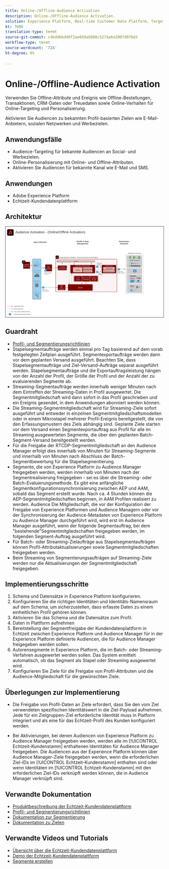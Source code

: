 ```yaml
---
title: Online-/Offline-Audience Activation
description: Online-/Offline-Audience Activation.
solution: Experience Platform, Real-time Customer Data Platform, Target, Audience Manager, Analytics, Experience Cloud Services, Data Collection
kt: 7086
translation-type: tm+mt
source-git-commit: c4bd4bbd40f2ae6b9ab980c5274a6e2007d976d3
workflow-type: tm+mt
source-wordcount: '724'
ht-degree: 0%

---
```



# Online-/Offline-Audience Activation

Verwenden Sie Offline-Attribute und Ereignis wie Offline-Bestellungen, Transaktionen, CRM-Daten oder Treuedaten sowie Online-Verhalten für Online-Targeting und Personalisierung.

Aktivieren Sie Audiencen zu bekannten Profil-basierten Zielen wie E-Mail-Anbietern, sozialen Netzwerken und Werbezielen.

## Anwendungsfälle

* Audience-Targeting für bekannte Audiencen an Social- und Werbezielen.
* Online-Personalisierung mit Online- und Offline-Attributen.
* Aktivieren Sie Audiencen für bekannte Kanal wie E-Mail und SMS.

## Anwendungen

* Adobe Experience Platform
* Echtzeit-Kundendatenplattform

## Architektur

<img src="assets/onoff.svg" alt="Referenzarchitektur für die Online-/Offline-Audience Activation" style="border:1px solid #4a4a4a" />

## Guardraht

* [Profil- und Segmentierungsrichtlinien](https://experienceleague.adobe.com/docs/experience-platform/profile/guardrails.html?lang=en)
* Stapelsegmentaufträge werden einmal pro Tag basierend auf dem vorab festgelegten Zeitplan ausgeführt. Segmentexportaufträge werden dann vor dem geplanten Versand ausgeführt. Beachten Sie, dass Stapelsegmentaufträge und Ziel-Versand-Aufträge separat ausgeführt werden. Stapelsegmentaufträge und die Exportauftragsleistung hängen von der Anzahl der Profil, der Größe der Profil und der Anzahl der zu evaluierenden Segmente ab.
* Streaming-Segmentaufträge werden innerhalb weniger Minuten nach dem Eintreffen der Streaming-Daten in Profil ausgewertet. Die Segmentmitgliedschaft wird dann sofort in das Profil geschrieben und ein Ereignis gesendet, in dem Anwendungen abonniert werden können.
* Die Streaming-Segmentmitgliedschaft wird für Streaming-Ziele sofort ausgeführt und entweder in einzelnen Segmentmitgliedschaftsmodellen oder in einem Mikrostapel mehrerer Profil-Ereignis bereitgestellt, die von den Erfassungsmustern des Ziels abhängig sind. Geplante Ziele starten vor dem Versand einen Segmentexportauftrag aus Profil für alle im Streaming ausgewerteten Segmente, die über den geplanten Batch-Segment-Versand bereitgestellt werden.
* Für die Freigabe der RTCDP-Segmentmitgliedschaft an den Audience Manager erfolgt dies innerhalb von Minuten für Streaming-Segmente und innerhalb von Minuten nach Abschluss der Batch-Segmentbewertung für die Stapelsegmentierung.
* Segmente, die von Experience Platform zu Audience Manager freigegeben werden, werden innerhalb von Minuten nach der Segmentrealisierung freigegeben - sei es über die Streaming- oder Batch-Evaluierungsmethode. Es gibt eine anfängliche Segmentkonfigurationssynchronisierung zwischen AEP und AAM, sobald das Segment erstellt wurde. Nach ca. 4 Stunden können die AEP-Segmentmitgliedschaften beginnen, in AAM Profilen realisiert zu werden. Audience Die Mitgliedschaft, die vor der Konfiguration der Freigabe von Experience Platformen und Audience Managern oder vor der Synchronisierung der Audience-Metadaten von Experience Platform zu Audience Manager durchgeführt wird, wird erst im Audience Manager ausgeführt, wenn der folgende Segmentauftrag, bei dem &quot;bestehende&quot;Segmentmitgliedschaften freigegeben werden, im folgenden Segment-Auftrag ausgeführt wird.
* Für Batch- oder Streaming-Zielaufträge aus Stapelsegmentaufträgen können Profil-Attributaktualisierungen sowie Segmentmitgliedschaften freigegeben werden.
* Beim Streaming von Segmentierungsaufträgen auf Streaming-Ziele werden nur die Aktualisierungen der Segmentmitgliedschaft freigegeben.

## Implementierungsschritte

1. Schema und Datensätze in Experience Platform konfigurieren.
1. Konfigurieren Sie die richtigen Identitäten und Identitäts-Namensraum auf dem Schema, um sicherzustellen, dass erfasste Daten zu einem einheitlichen Profil gehören können.
1. Aktivieren Sie das Schema und die Datensätze zum Profil.
1. Daten in Plattform aufnehmen
1. Bereitstellung der Segmentfreigabe der Kundendatenplattform in Echtzeit zwischen Experience Platform und Audience Manager für in der Experience Platform definierte Audiencen, die für Audience Manager freigegeben werden sollen.
1. Autorensegmente in Experience Platform, die im Batch- oder Streaming-Verfahren ausgewertet werden sollen. Das System ermittelt automatisch, ob das Segment als Stapel oder Streaming ausgewertet wird.
1. Konfigurieren Sie Ziele für die Freigabe von Profil-Attributen und die Audience-Mitgliedschaft für die gewünschten Ziele.

## Überlegungen zur Implementierung

* Die Freigabe von Profil-Daten an Ziele erfordert, dass Sie den vom Ziel verwendeten spezifischen Identitätswert in die Ziel-Payload aufnehmen. Jede für ein Zielgruppen-Ziel erforderliche Identität muss in Platform integriert und als eine  für das Echtzeit-Profil des Kunden konfiguriert werden.

* Bei Aktivierungen, bei denen Audiencen von Experience Platform zu Audience Manager freigegeben werden, werden alle im [!UICONTROL Echtzeit-Kundenstamm] enthaltenen Identitäten für Audience Manager freigegeben. Die Audiencen aus der Experience Platform können über Audience Manager-Ziele freigegeben werden, wenn die erforderlichen Ziel-IDs im [!UICONTROL Echtzeit-Kundenstamm] enthalten sind oder wenn Identitäten im [!UICONTROL Echtzeit-Kundenstamm] mit den erforderlichen Ziel-IDs verknüpft werden können, die in Audience Manager verknüpft sind.

## Verwandte Dokumentation

* [Produktbeschreibung der Echtzeit-Kundendatenplattform](https://helpx.adobe.com/legal/product-descriptions/real-time-customer-data-platform.html)
* [Profil- und Segmentierungsrichtlinien](https://experienceleague.adobe.com/docs/experience-platform/profile/guardrails.html?lang=en)
* [Dokumentation zur Segmentierung](https://experienceleague.adobe.com/docs/experience-platform/segmentation/api/streaming-segmentation.html)
* [Dokumentation zu Zielen](https://experienceleague.adobe.com/docs/experience-platform/destinations/catalog/overview.html)

## Verwandte Videos und Tutorials

* [Übersicht über die Echtzeit-Kundendatenplattform](https://experienceleague.adobe.com/docs/platform-learn/tutorials/application-services/rtcdp/understanding-the-real-time-customer-data-platform.html)
* [Demo der Echtzeit-Kundendatenplattform](https://experienceleague.adobe.com/docs/platform-learn/tutorials/application-services/rtcdp/demo.html)
* [Segmente erstellen](https://experienceleague.adobe.com/docs/platform-learn/tutorials/segments/create-segments.html)